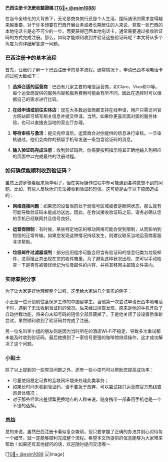 **巴西注册卡怎麽收驗證碼 [[TG💪+ @esim1088](https://t.me/s/esim1088)]**

在当今全球化的大背景下，无论是商务旅行还是个人生活，国际通讯的需求变得越来越重要。对于许多想要在巴西开展业务或者长期居住的人来说，获取一张巴西的本地电话卡是必不可少的一步。而要获得巴西本地电话卡，通常需要通过接收验证码的方式完成注册。那么，如何才能顺利收到并验证这些验证码呢？本文将从多个角度为你详细解答这一问题。

### 巴西注册卡的基本流程

首先，让我们了解一下巴西注册卡的基本流程。通常情况下，申请巴西本地电话卡的过程大致如下：

1. **选择合适的运营商**：巴西有几家主要的电信运营商，如Claro、Vivo和Oi等。每个运营商提供的服务内容和服务费用可能会有所不同，因此在选择时可以根据自己的需求进行比较。
   
2. **在线申请或前往实体店**：现在大多数运营商都支持在线申请，用户只需访问官方网站即可填写相关信息并提交申请。当然，如果你更喜欢面对面的服务体验，也可以直接去当地的营业厅办理。

3. **等待审核与激活**：提交完申请后，运营商会对你提供的信息进行审核。一旦审核通过，他们会向你的预留手机号发送一条包含验证码的消息。

4. **输入验证码完成注册**：收到验证码后，你需要按照指示将其正确地输入到相应的页面中以完成最终的注册过程。

### 如何确保能顺利收到验证码？

虽然上述步骤看起来简单明了，但在实际操作过程中却可能遇到各种意想不到的问题。比如，有些人反映他们无法接收到验证码短信。这可能是由于以下原因造成的：

- **网络连接问题**：如果您的设备当前处于弱信号区域或者是断网状态，那么就有可能导致验证码未能成功送达。因此，在尝试接收验证码之前，请务必确认您的手机已经联网并且信号良好。
  
- **运营商限制**：有时候，某些特定地区的移动网络可能会受到限制，从而影响到短信的正常传输。如果您发现这种情况持续发生，则建议联系当地运营商客服寻求帮助。

- **垃圾邮件过滤器误判**：部分应用程序可能会将含有验证码的信息归类为垃圾邮件，进而阻止其出现在您的收件箱里。为了避免这种状况出现，您可以手动检查一下是否有被错误标记为垃圾邮件的内容，并将其移回主邮箱文件夹内。

### 实际案例分享

为了让大家更好地理解整个过程，这里给大家讲几个真实的例子：

小王是一位计划前往圣保罗工作的中国留学生。当他第一次尝试申请巴西本地电话卡时，遇到了无法收到验证码的情况。后来经过排查发现，原来是他的手机开启了自动拦截功能，将来自未知号码的短信全部屏蔽掉了。于是他关闭了该设置后重新尝试，果然顺利收到了验证码并完成了注册。

另一位名叫李小姐的朋友则是因为当时所在的酒店Wi-Fi不稳定，导致多次重试都未能及时收到验证码。最后她换到了一家信号更强的咖啡馆继续操作，这才成功解决了这个问题。

### 小贴士

除了以上提到的一些常见问题之外，还有一些小技巧可以帮助您提高成功率：

- 尽量使用稳定可靠的互联网环境来处理此类事务；
- 如果长时间未收到验证码，请不要急于放弃，可以尝试拨打运营商官方热线咨询具体情况；
- 对于那些经常出差频繁更换地点的人群来说，随身携带一部备用手机也是一个不错的选择。

### 总结

总的来说，虽然巴西注册卡看似复杂繁琐，但只要掌握了正确的办法并耐心对待每一个细节，就一定能够顺利完成整个流程。希望本文所提供的信息能够为大家带来帮助！如果还有其他疑问的话，欢迎随时提问交流哦～

[[TG💪+ @esim1088](https://t.me/s/esim1088) ![Image](https://i.postimg.cc/4NQfJmqS/Snipaste-2025-05-13-00-14-12.png)]